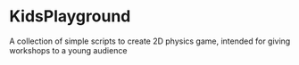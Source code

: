 # KidsPlayground
A collection of simple scripts to create 2D physics game, intended for giving workshops to a young audience
